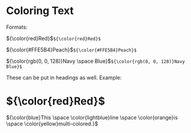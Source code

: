 # Coloring Text

Formats:
<div style="text-align: left;">

${\color{red}Red}$`${\color{red}Red}$`

${\color{#FFE5B4}Peach}$`${\color{#FFE5B4}Peach}$`

${\color{rgb(0, 0, 128)}Navy \space Blue}$`${\color{rgb(0, 0, 128)}Navy Blue}$`
</div>

These can be put in headings as well. Example:

<div style="text-align: left;">

# ${\color{red}Red}$

${\color{blue}This \space \color{lightblue}line \space \color{orange}is \space \color{yellow}multi-colored.}$

</div>
